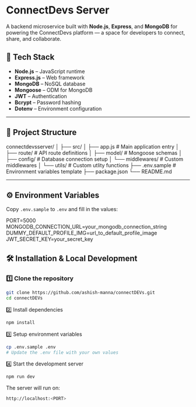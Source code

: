
# ConnectDevs Server

A backend microservice built with **Node.js**, **Express**, and **MongoDB** for powering the ConnectDevs platform — a space for developers to connect, share, and collaborate.

## 🚀 Tech Stack
- **Node.js** – JavaScript runtime
- **Express.js** – Web framework
- **MongoDB** – NoSQL database
- **Mongoose** – ODM for MongoDB
- **JWT** – Authentication
- **Bcrypt** – Password hashing
- **Dotenv** – Environment configuration

---

## 📂 Project Structure
connectdevsserver/
│
├── src/
│ ├── app.js # Main application entry
│ ├── route/ # API route definitions
│ ├── model/ # Mongoose schemas
│ ├── config/ # Database connection setup
│ └── middlewares/ # Custom middlewares
│ └── utils/ # Custom utlity functions
├── .env.sample # Environment variables template
├── package.json
└── README.md


---

## ⚙️ Environment Variables

Copy `.env.sample` to `.env` and fill in the values:

PORT=5000
MONGODB_CONNECTION_URL=your_mongodb_connection_string
DUMMY_DEFAULT_PROFILE_IMG=url_to_default_profile_image
JWT_SECRET_KEY=your_secret_key


## 🛠 Installation & Local Development

### 1️⃣ Clone the repository
```bash
git clone https://github.com/ashish-manna/connectDEVs.git
cd connectDEVs
```
2️⃣ Install dependencies
 ```bash
npm install
```
3️⃣ Setup environment variables
```bash
cp .env.sample .env
# Update the .env file with your own values
```
4️⃣ Start the development server
```bash
npm run dev
```
The server will run on:
```bash
http://localhost:<PORT>
```

